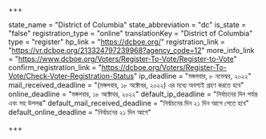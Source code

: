 +++

state_name = "District of Columbia"
state_abbreviation = "dc"
is_state = "false"
registration_type = "online"
translationKey = "District of Columbia"
type = "register"
hp_link = "https://dcboe.org/"
registration_link = "https://vr.dcboe.org/213324797239968?agency_code=12"
more_info_link = "https://www.dcboe.org/Voters/Register-To-Vote/Register-to-Vote"
confirm_registration_link = "https://dcboe.org/Voters/Register-To-Vote/Check-Voter-Registration-Status"
ip_deadline = "মঙ্গলবার, ৮ নভেম্বর, ২০২২"
mail_received_deadline = "(মঙ্গলবার, ১৮ অক্টোবর, ২০২২) এর মধ্যে অবশ্যই গ্রহণ করতে হবে"
online_deadline = "মঙ্গলবার, ১৮ অক্টোবর, ২০২২"
default_ip_deadline = "নির্বাচনের দিন পর্যন্ত এবং সহ উপলব্ধ"
default_mail_received_deadline = "নির্বাচনের দিন ২১ দিন আগে পেতে হবে"
default_online_deadline = "নির্বাচনের ২১ দিন আগে"

+++